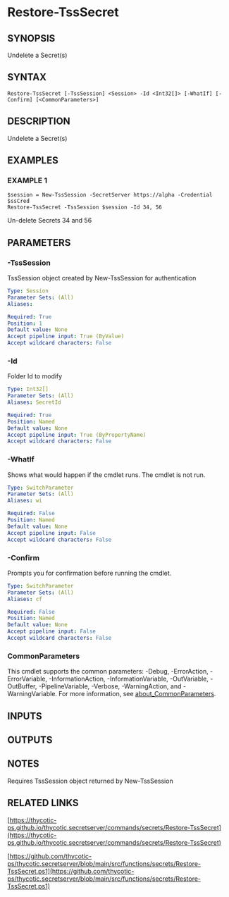 # Restore-TssSecret

## SYNOPSIS
Undelete a Secret(s)

## SYNTAX

```
Restore-TssSecret [-TssSession] <Session> -Id <Int32[]> [-WhatIf] [-Confirm] [<CommonParameters>]
```

## DESCRIPTION
Undelete a Secret(s)

## EXAMPLES

### EXAMPLE 1
```
$session = New-TssSession -SecretServer https://alpha -Credential $ssCred
Restore-TssSecret -TssSession $session -Id 34, 56
```

Un-delete Secrets 34 and 56

## PARAMETERS

### -TssSession
TssSession object created by New-TssSession for authentication

```yaml
Type: Session
Parameter Sets: (All)
Aliases:

Required: True
Position: 1
Default value: None
Accept pipeline input: True (ByValue)
Accept wildcard characters: False
```

### -Id
Folder Id to modify

```yaml
Type: Int32[]
Parameter Sets: (All)
Aliases: SecretId

Required: True
Position: Named
Default value: None
Accept pipeline input: True (ByPropertyName)
Accept wildcard characters: False
```

### -WhatIf
Shows what would happen if the cmdlet runs.
The cmdlet is not run.

```yaml
Type: SwitchParameter
Parameter Sets: (All)
Aliases: wi

Required: False
Position: Named
Default value: None
Accept pipeline input: False
Accept wildcard characters: False
```

### -Confirm
Prompts you for confirmation before running the cmdlet.

```yaml
Type: SwitchParameter
Parameter Sets: (All)
Aliases: cf

Required: False
Position: Named
Default value: None
Accept pipeline input: False
Accept wildcard characters: False
```

### CommonParameters
This cmdlet supports the common parameters: -Debug, -ErrorAction, -ErrorVariable, -InformationAction, -InformationVariable, -OutVariable, -OutBuffer, -PipelineVariable, -Verbose, -WarningAction, and -WarningVariable. For more information, see [about_CommonParameters](http://go.microsoft.com/fwlink/?LinkID=113216).

## INPUTS

## OUTPUTS

## NOTES
Requires TssSession object returned by New-TssSession

## RELATED LINKS

[https://thycotic-ps.github.io/thycotic.secretserver/commands/secrets/Restore-TssSecret](https://thycotic-ps.github.io/thycotic.secretserver/commands/secrets/Restore-TssSecret)

[https://github.com/thycotic-ps/thycotic.secretserver/blob/main/src/functions/secrets/Restore-TssSecret.ps1](https://github.com/thycotic-ps/thycotic.secretserver/blob/main/src/functions/secrets/Restore-TssSecret.ps1)

